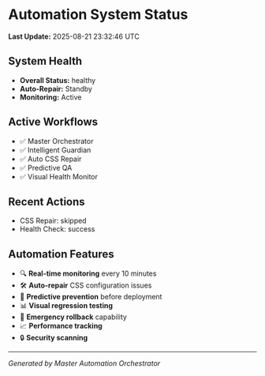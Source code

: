 # Automation System Status

**Last Update:** 2025-08-21 23:32:46 UTC

## System Health
- **Overall Status:** healthy
- **Auto-Repair:** Standby
- **Monitoring:** Active

## Active Workflows
- ✅ Master Orchestrator
- ✅ Intelligent Guardian  
- ✅ Auto CSS Repair
- ✅ Predictive QA
- ✅ Visual Health Monitor

## Recent Actions
- CSS Repair: skipped
- Health Check: success

## Automation Features
- 🔍 **Real-time monitoring** every 10 minutes
- 🛠️ **Auto-repair** CSS configuration issues
- 🎯 **Predictive prevention** before deployment
- 📊 **Visual regression testing** 
- 🚨 **Emergency rollback** capability
- 📈 **Performance tracking**
- 🔒 **Security scanning**

---
*Generated by Master Automation Orchestrator*
